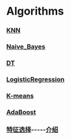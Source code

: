 # Algorithms


### [KNN](https://github.com/Choven-Meng/Algorithms/tree/master/KNN)

### [Naive_Bayes](https://github.com/Choven-Meng/Algorithms/tree/master/Naive_Bayes)

### [DT](https://github.com/Choven-Meng/Algorithms/tree/master/DT)

### [LogisticRegression](https://github.com/Choven-Meng/ML_Algorithm/tree/master/LogisticRegression)

### [K-means](https://github.com/Choven-Meng/ML_Algorithm/tree/master/Unsupervised_Learning/K-means)

### [AdaBoost](https://github.com/Choven-Meng/ML_Algorithm/tree/master/Ensemble%20Learning/boosting/AdaBoost)


### [特征选择](https://github.com/WillKoehrsen/feature-selector)-----[介绍](https://mp.weixin.qq.com/s?__biz=MzI0NzE3NTAzOA==&mid=2652118479&idx=1&sn=8bce64113dd889ca67586c3e9fb3cf15&chksm=f254bfdec52336c8c59ad822ca9f231a6ba180e432e5ecf2ea72094f6953bd2a20990da31dbe&mpshare=1&scene=1&srcid=07062AfdeLtAl51FOzoGNGgT&rd2werd=1#wechat_redirect)

